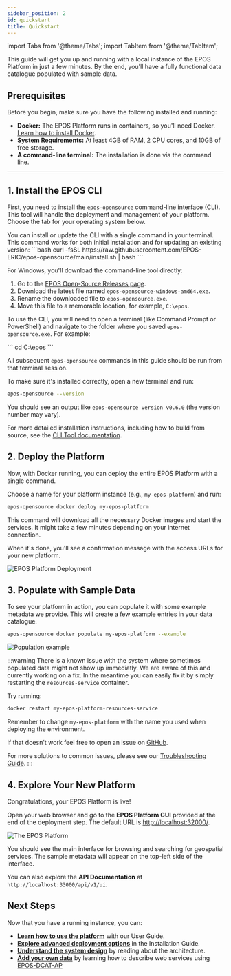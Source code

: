 ```yaml
---
sidebar_position: 2
id: quickstart
title: Quickstart
---
```


import Tabs from '@theme/Tabs';
import TabItem from '@theme/TabItem';


This guide will get you up and running with a local instance of the EPOS Platform in just a few minutes. By the end, you'll have a fully functional data catalogue populated with sample data.

## Prerequisites

Before you begin, make sure you have the following installed and running:

- **Docker:** The EPOS Platform runs in containers, so you'll need Docker. [Learn how to install Docker](https://docs.docker.com/get-started/get-docker/).
- **System Requirements:** At least 4GB of RAM, 2 CPU cores, and 10GB of free storage.
- **A command-line terminal:** The installation is done via the command line.

---

## 1. Install the EPOS CLI

First, you need to install the `epos-opensource` command-line interface (CLI). This tool will handle the deployment and management of your platform. Choose the tab for your operating system below.

<Tabs>
  <TabItem value="linux-macos" label="Linux / macOS">
        You can install or update the CLI with a single command in your terminal. This command works for both initial installation and for updating an existing version:
        ```bash
        curl -fsSL https://raw.githubusercontent.com/EPOS-ERIC/epos-opensource/main/install.sh | bash
        ```
  </TabItem>
  <TabItem value="windows" label="Windows">
    <p>For Windows, you'll download the command-line tool directly:</p>
    <ol>
      <li>Go to the <a href="https://github.com/EPOS-ERIC/epos-opensource/releases">EPOS Open-Source Releases page</a>.</li>
      <li>Download the latest file named <code>epos-opensource-windows-amd64.exe</code>.</li>
      <li>Rename the downloaded file to <code>epos-opensource.exe</code>.</li>
      <li>Move this file to a memorable location, for example, <code>C:\epos</code>.</li>
    </ol>
    <p>To use the CLI, you will need to open a terminal (like Command Prompt or PowerShell) and navigate to the folder where you saved <code>epos-opensource.exe</code>. For example:</p>
        ```
cd C:\epos
        ```
    <p>All subsequent <code>epos-opensource</code> commands in this guide should be run from that terminal session.</p>
  </TabItem>
</Tabs>

To make sure it's installed correctly, open a new terminal and run:

```bash
epos-opensource --version
```

You should see an output like `epos-opensource version v0.6.0` (the version number may vary).

For more detailed installation instructions, including how to build from source, see the [CLI Tool documentation](./installation/index.md).

## 2. Deploy the Platform

Now, with Docker running, you can deploy the entire EPOS Platform with a single command.

Choose a name for your platform instance (e.g., `my-epos-platform`) and run:

```bash
epos-opensource docker deploy my-epos-platform
```

This command will download all the necessary Docker images and start the services. It might take a few minutes depending on your internet connection.

When it's done, you'll see a confirmation message with the access URLs for your new platform.

![EPOS Platform Deployment](/img/docker_deploy_urls.png)

## 3. Populate with Sample Data

To see your platform in action, you can populate it with some example metadata we provide. This will create a few example entries in your data catalogue.

```bash
epos-opensource docker populate my-epos-platform --example
```

![Population example](/img/docker_populate_example.png)

:::warning
There is a known issue with the system where sometimes populated data might not show up immediatly. We are aware of this and currently working on a fix. In the meantime you can easily fix it by simply restarting the `resources-service` container.

Try running:

```bash
docker restart my-epos-platform-resources-service
```

Remember to change `my-epos-platform` with the name you used when deploying the environment.

If that doesn't work feel free to open an issue on [GitHub](https://github.com/EPOS-ERIC/epos-opensource/issues).

For more solutions to common issues, please see our [Troubleshooting Guide](./installation/troubleshooting.md).
:::

## 4. Explore Your New Platform

Congratulations, your EPOS Platform is live!

Open your web browser and go to the **EPOS Platform GUI** provided at the end of the deployment step. The default URL is [http://localhost:32000/](http://localhost:32000/).

![The EPOS Platform](/img/dataportal_after_populate.png)

You should see the main interface for browsing and searching for geospatial services. The sample metadata will appear on the top-left side of the interface.

You can also explore the **API Documentation** at `http://localhost:33000/api/v1/ui`.



## Next Steps

Now that you have a running instance, you can:

- **[Learn how to use the platform](./guides/user-guide.md)** with our User Guide.
- **[Explore advanced deployment options](./installation/index.md)** in the Installation Guide.
- **[Understand the system design](./system-reference/architecture.md)** by reading about the architecture.
- **[Add your own data](./guides/describing-data.md)** by learning how to describe web services using [EPOS-DCAT-AP](./system-reference/data-formats/)
